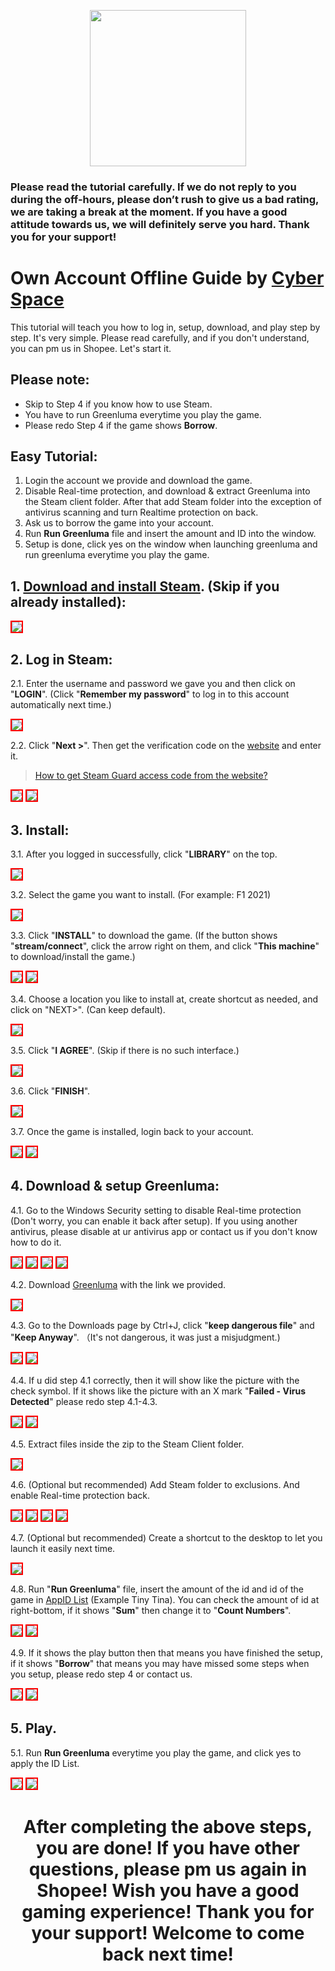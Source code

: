 <p align="center">
<img src="https://user-images.githubusercontent.com/91774682/135708227-fefb44fa-ae60-4d5b-8cdf-a68d30176e66.png" width="250" height="250">
</p>

### Please read the tutorial carefully. If we do not reply to you during the off-hours, please don’t rush to give us a bad rating, we are taking a break at the moment. If you have a good attitude towards us, we will definitely serve you hard. Thank you for your support!
 
# Own Account Offline Guide by [Cyber Space](https://shopee.com.my/cyberspace1902)
This tutorial will teach you how to log in, setup, download, and play step by step. It's very simple. Please read carefully, and if you don't understand, you can pm us in Shopee. Let's start it.

## Please note:
* Skip to Step 4 if you know how to use Steam.
* You have to run Greenluma everytime you play the game.
* Please redo Step 4 if the game shows **Borrow**.

## Easy Tutorial:
1. Login the account we provide and download the game.
2. Disable Real-time protection, and download & extract Greenluma into the Steam client folder. After that add Steam folder into the exception of antivirus scanning and turn Realtime protection on back.
3. Ask us to borrow the game into your account.
4. Run **Run Greenluma** file and insert the amount and ID into the window.
5. Setup is done, click yes on the window when launching greenluma and run greenluma everytime you play the game.

## 1. [Download and install Steam](https://store.steampowered.com/about/). (Skip if you already installed):

<img src="https://user-images.githubusercontent.com/91774682/135745721-68d77853-dcd6-4af9-9022-68fd87ce83e3.jpg" style="border: 2px solid red" />

## 2. Log in Steam:

2.1. Enter the username and password we gave you and then click on "**LOGIN**". (Click "**Remember my password**" to log in to this account automatically next time.)

<img src="https://user-images.githubusercontent.com/91774682/135746372-c50e3052-db32-48d0-9278-fa797d9d1034.jpg" style="border: 2px solid red" />

2.2. Click "**Next >**". Then get the verification code on the [website](https://cyberspace.cyou) and enter it.

> [How to get Steam Guard access code from the website?](https://cutt.ly/dEXhDw8)

<img src="https://user-images.githubusercontent.com/91774682/135746485-c171ef77-d583-4c72-87e8-6573b8cb23aa.jpg" style="border: 2px solid red" />

<img src="https://user-images.githubusercontent.com/91774682/135746487-421ed157-2192-49e0-9b64-7670737efbcf.jpg" style="border: 2px solid red" />

## 3. Install:
3.1. After you logged in successfully, click "**LIBRARY**" on the top.

 <img src="https://user-images.githubusercontent.com/91774682/135746879-888520a8-a73a-4293-b1bc-8e55963eb131.jpg" style="border: 2px solid red" />

3.2. Select the game you want to install. (For example: F1 2021)

 <img src="https://user-images.githubusercontent.com/91774682/135747116-4d8c908c-b079-423d-bf58-170000da31c0.jpg" style="border: 2px solid red" />

3.3. Click "**INSTALL**" to download the game. (If the button shows "**stream/connect**", click the arrow right on them, and click "**This machine**" to download/install the game.)

 <img src="https://user-images.githubusercontent.com/91774682/135747351-40eb7a3e-bf64-4a9f-94ca-e2dc14da586b.jpg" style="border: 2px solid red" />
 
 <img src="https://user-images.githubusercontent.com/91774682/135747353-b9d970e0-038f-4d8f-94a6-71c0cfd21eff.jpg" style="border: 2px solid red" />

3.4. Choose a location you like to install at, create shortcut as needed, and click on "NEXT>". (Can keep default).

 <img src="https://user-images.githubusercontent.com/91774682/135748741-792bb820-51fc-407a-bcc8-6b8b7057b309.jpg" style="border: 2px solid red" />

3.5. Click "**I AGREE**". (Skip if there is no such interface.)

 <img src="https://user-images.githubusercontent.com/91774682/135748869-744f9f70-748c-46f3-b0a5-fb3673fe1295.jpg" style="border: 2px solid red" />

3.6. Click "**FINISH**".

 <img src="https://user-images.githubusercontent.com/91774682/135748907-cf4a5de7-8d74-40f3-a1f0-b2a453982bc1.jpg" style="border: 2px solid red" />

3.7. Once the game is installed, login back to your account.

 <img src="https://github.com/cyberspace1902/Cyber-Space-Guide/assets/91774682/ad464c0f-cceb-4556-83de-5c99717e40e8" style="border: 2px solid red" />

 <img src="https://github.com/cyberspace1902/Cyber-Space-Guide/assets/91774682/ff394a6a-0a5d-4e77-bc58-1d7cc41feda1" style="border: 2px solid red" />
  
## 4. Download & setup Greenluma:
4.1. Go to the Windows Security setting to disable Real-time protection (Don't worry, you can enable it back after setup). If you using another antivirus, please disable at ur antivirus app or contact us if you don't know how to do it.

<img src="https://github.com/cyberspace1902/Cyber-Space-Guide/assets/91774682/52a5afbe-c714-4714-9ac9-83019b378dc0" style="border: 2px solid red" />

<img src="https://github.com/cyberspace1902/Cyber-Space-Guide/assets/91774682/bd6998fa-c5f9-40b5-b699-198ffbc88347" style="border: 2px solid red" />

<img src="https://github.com/cyberspace1902/Cyber-Space-Guide/assets/91774682/cf53ac8f-3f14-461c-89da-d23bd8ba5cd3" style="border: 2px solid red" />

<img src="https://github.com/cyberspace1902/Cyber-Space-Guide/assets/91774682/612ca4f4-9ed0-461c-b9eb-69bcc41143a8" style="border: 2px solid red" />

4.2. Download [Greenluma](https://cutt.ly/uCu8QK2) with the link we provided.

<img src="https://github.com/cyberspace1902/Cyber-Space-Guide/assets/91774682/26def62d-5439-4f34-a4ea-fd6f6d4ff860" style="border: 2px solid red" />

4.3. Go to the Downloads page by Ctrl+J, click "**keep dangerous file**" and "**Keep Anyway**". （It's not dangerous, it was just a misjudgment.)

<img src="https://github.com/cyberspace1902/Cyber-Space-Guide/assets/91774682/da20246f-080a-4a9a-a109-409e393f4fa3" style="border: 2px solid red" />

<img src="https://github.com/cyberspace1902/Cyber-Space-Guide/assets/91774682/3cdbebbd-49c0-4949-935b-10629ac05cbb" style="border: 2px solid red" />

4.4. If u did step 4.1 correctly, then it will show like the picture with the check symbol. If it shows like the picture with an X mark "**Failed - Virus Detected**" please redo step 4.1-4.3.

<img src="https://github.com/cyberspace1902/Cyber-Space-Guide/assets/91774682/c468e236-1041-422e-8c6d-bc3c92277457" style="border: 2px solid red" />

<img src="https://github.com/cyberspace1902/Cyber-Space-Guide/assets/91774682/38eb449d-7013-40a1-b0b6-04713976854a" style="border: 2px solid red" />

4.5. Extract files inside the zip to the Steam Client folder.

<img src="https://github.com/cyberspace1902/Cyber-Space-Guide/assets/91774682/7e5efcb2-6224-4162-819c-986010135bc3" style="border: 2px solid red" />

4.6. (Optional but recommended) Add Steam folder to exclusions. And enable Real-time protection back.

<img src="https://github.com/cyberspace1902/Cyber-Space-Guide/assets/91774682/c8316568-7335-4b07-82aa-e002fc50e384" style="border: 2px solid red" />

<img src="https://github.com/cyberspace1902/Cyber-Space-Guide/assets/91774682/bec24865-bfad-4ec5-b46e-2d08e4700679" style="border: 2px solid red" />

<img src="https://github.com/cyberspace1902/Cyber-Space-Guide/assets/91774682/8a40b00d-7724-4412-8eaf-28a4c795935f" style="border: 2px solid red" />

<img src="https://github.com/cyberspace1902/Cyber-Space-Guide/assets/91774682/ab44f28d-dc13-4d7e-9ade-e18fb1829d08" style="border: 2px solid red" />

4.7. (Optional but recommended) Create a shortcut to the desktop to let you launch it easily next time.

<img src="https://github.com/cyberspace1902/Cyber-Space-Guide/assets/91774682/c6ed31aa-e517-4fe2-8b2e-e552fd93c101" style="border: 2px solid red" />

4.8. Run "**Run Greenluma**" file, insert the amount of the id and id of the game in [AppID List](https://cutt.ly/hP54OrT) (Example Tiny Tina). You can check the amount of id at right-bottom, if it shows "**Sum**" then change it to "**Count Numbers**".

<img src="https://github.com/cyberspace1902/Cyber-Space-Guide/assets/91774682/4d77eee5-315d-4d01-b719-b0d6ebbbf6c2" style="border: 2px solid red" />

<img src="https://github.com/cyberspace1902/Cyber-Space-Guide/assets/91774682/2f5ec342-1c35-4ded-a04c-983106610ad3" style="border: 2px solid red" />

4.9. If it shows the play button then that means you have finished the setup, if it shows "**Borrow**" that means you may have missed some steps when you setup, please redo step 4 or contact us.

<img src="https://github.com/cyberspace1902/Cyber-Space-Guide/assets/91774682/eb4bb8dd-9682-43ff-91d4-8e5e46e31476" style="border: 2px solid red" />

<img src="https://github.com/cyberspace1902/Cyber-Space-Guide/assets/91774682/8f3d9a66-8184-48ef-bb0f-e87bcb9aec7e" style="border: 2px solid red" />

## 5. Play.

5.1. Run **Run Greenluma** everytime you play the game, and click yes to apply the ID List.

<img src="https://github.com/cyberspace1902/Cyber-Space-Guide/assets/91774682/4d77eee5-315d-4d01-b719-b0d6ebbbf6c2" style="border: 2px solid red" />

<img src="https://github.com/cyberspace1902/Cyber-Space-Guide/assets/91774682/5c66a96a-d9a1-4080-ac7c-e3317db85776" style="border: 2px solid red" />

<h2></h2>

<center> <h1>After completing the above steps, you are done! If you have other questions, please pm us again in Shopee! Wish you have a good gaming experience! Thank you for your support! Welcome to come back next time!</h1> </center> 
